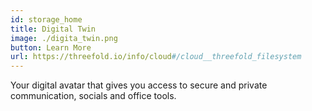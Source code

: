 ```yaml
---
id: storage_home
title: Digital Twin
image: ./digita_twin.png
button: Learn More
url: https://threefold.io/info/cloud#/cloud__threefold_filesystem
---
```


Your digital avatar that gives you access to secure and private communication, socials and office tools.

